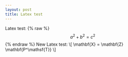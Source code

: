 ```yaml
---
layout: post
title: Latex test
---
```


Latex test: {% raw %} $$a^2 + b^2 = c^2$$ {% endraw %}
New Latex test:
\\[ \mathbf{X} = \mathbf{Z} \mathbf{P^\mathsf{T}} \\]


